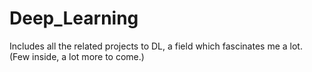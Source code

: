 # Deep_Learning
Includes all the related projects to DL, a field which fascinates me a lot. (Few inside, a lot more to come.)
